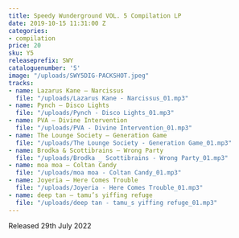 ```yaml
---
title: Speedy Wunderground VOL. 5 Compilation LP
date: 2019-10-15 11:31:00 Z
categories:
- compilation
price: 20
sku: Y5
releaseprefix: SWY
cataloguenumber: '5'
image: "/uploads/SWY5DIG-PACKSHOT.jpeg"
tracks:
- name: Lazarus Kane – Narcissus
  file: "/uploads/Lazarus Kane - Narcissus_01.mp3"
- name: Pynch – Disco Lights
  file: "/uploads/Pynch - Disco Lights_01.mp3"
- name: PVA – Divine Intervention
  file: "/uploads/PVA - Divine Intervention_01.mp3"
- name: The Lounge Society – Generation Game
  file: "/uploads/The Lounge Society - Generation Game_01.mp3"
- name: Brodka & Scottibrains – Wrong Party
  file: "/uploads/Brodka _ Scottibrains - Wrong Party_01.mp3"
- name: moa moa – Coltan Candy
  file: "/uploads/moa moa - Coltan Candy_01.mp3"
- name: Joyeria – Here Comes Trouble
  file: "/uploads/Joyeria - Here Comes Trouble_01.mp3"
- name: deep tan – tamu’s yiffing refuge
  file: "/uploads/deep tan - tamu_s yiffing refuge_01.mp3"
---
```


Released 29th July 2022